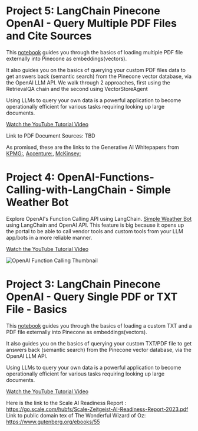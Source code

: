 
# Project 5: LangChain Pinecone OpenAI - Query Multiple PDF Files and Cite Sources

This [notebook](https://github.com/GoodAITechnology/LangChain-Tutorials/blob/main/LangChain%20Pinecone%20OpenAI%20-%20Query%20Your%20Own%20Files%20-%20Multiple%20PDFs%20with%20Sources.ipynb) guides you through the basics of loading multiple PDF file externally into Pinecone as embeddings(vectors).

It also guides you on the basics of querying your custom PDF files data to get answers back (semantic search) from the Pinecone vector database, via the OpenAI LLM API. We walk through 2 approaches, first using the RetrievalQA chain and the second using VectorStoreAgent

Using LLMs to query your own data is a powerful application to become operationally efficient for various tasks requiring looking up large documents.

[Watch the YouTube Tutorial Video](https://youtu.be/8R2ArvI9vkk)

Link to PDF Document Sources: TBD

As promised, these are the links to the Generative AI Whitepapers from [KPMG:](https://assets.kpmg.com/content/dam/kpmg/xx/pdf/2023/04/generative-ai-models-the-risks-and-potential-rewards-in-business.pdf), [Accenture:](https://www.accenture.com/content/dam/accenture/final/accenture-com/document/Accenture-A-New-Era-of-Generative-AI-for-Everyone.pdf), [McKinsey:](https://www.mckinsey.com/~/media/mckinsey/business%20functions/mckinsey%20digital/our%20insights/the%20economic%20potential%20of%20generative%20ai%20the%20next%20productivity%20frontier/the-economic-potential-of-generative-ai-the-next-productivity-frontier-vf.pdf)


# Project 4: OpenAI-Functions-Calling-with-LangChain - Simple Weather Bot
Explore OpenAI's Function Calling API using LangChain. [Simple Weather Bot](https://github.com/GoodAITechnology/LangChain-Tutorials/blob/main/OpenAI%20Functions%20Calling%20%2B%20LangChain%20-%20Weather%20Bot.ipynb) using LangChain and OpenAI API. This feature is big because it opens up the portal to be able to call vendor tools and custom tools from your LLM app/bots in a more reliable manner.

[Watch the YouTube Tutorial Video](https://youtu.be/Jn6zjfsiJxw)

![OpenAI Function Calling Thumbnail](https://github.com/manjiridatar/OpenAI-Functions-Calling-Feature-Explore/assets/14959493/de8d17ef-b59a-44a4-a41a-cabd8e423900)


# Project 3: LangChain Pinecone OpenAI - Query Single PDF or TXT File - Basics

This [notebook](https://github.com/GoodAITechnology/LangChain-Tutorials/blob/main/LangChain%20Pinecone%20OpenAI%20-%20Query%20Single%20PDF%20or%20TXT%20File%20-%20Basics.ipynb) guides you through the basics of loading a custom TXT and a PDF file externally into Pinecone as embeddings(vectors).

It also guides you on the basics of querying your custom TXT/PDF file to get answers back (semantic search) from the Pinecone vector database, via the OpenAI LLM API.

Using LLMs to query your own data is a powerful application to become operationally efficient for various tasks requiring looking up large documents.

[Watch the YouTube Tutorial Video](https://youtu.be/AKfl_ZuZBZA)

Here is the link to the Scale AI Readiness Report : https://go.scale.com/hubfs/Scale-Zeitgeist-AI-Readiness-Report-2023.pdf Link to public domain tex of The Wonderful Wizard of Oz: https://www.gutenberg.org/ebooks/55
